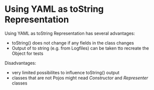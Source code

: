 # Using YAML as toString Representation

Using YAML as toString Representation has several advantages:

  - toString() does not change if any fields in the class changes
  - Output of to string (e.g. from Logfiles) can be taken tto recreate the Object for tests
 
 Disadvantages:
 
  - very limited possibilites to influence toString() output
  - classes that are not Pojos might nead *Constructor* and *Representer* classes